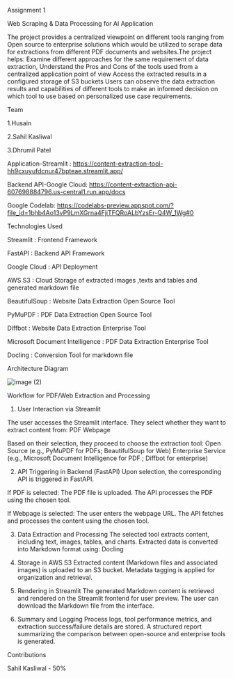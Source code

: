 Assignment 1

Web Scraping & Data Processing for AI Application

The project provides a centralized viewpoint on different tools ranging from Open source to enterprise solutions which would be utilized to scrape data for extractions from different PDF documents and websites.The project helps: Examine different approaches for the same requirement of data extraction, Understand the Pros and Cons of the tools used from a centralized application point of view Access the extracted results in a configured storage of S3 buckets Users can observe the data extraction results and capabilities of different tools to make an informed decision on which tool to use based on personalized use case requirements.

Team

1.Husain

2.Sahil Kasliwal

3.Dhrumil Patel

Application-Streamlit : https://content-extraction-tool-hh9cxuyufdcnur47bpteae.streamlit.app/

Backend API-Google Cloud: https://content-extraction-api-607698884796.us-central1.run.app/docs

Google Codelab: https://codelabs-preview.appspot.com/?file_id=1bhb4Ao13vP9LmXGrna4FjiTFQRoALbYzsEr-Q4W_1Wg#0


Technologies Used

Streamlit : Frontend Framework

FastAPI : Backend API Framework

Google Cloud : API Deployment

AWS S3 : Cloud Storage of extracted images ,texts and tables and generated markdown file

BeautifulSoup : Website Data Extraction Open Source Tool

PyMuPDF : PDF Data Extraction Open Source Tool

Diffbot : Website Data Extraction Enterprise Tool

Microsoft Document Intelligence : PDF Data Extraction Enterprise Tool

Docling : Conversion Tool for markdown file

Architecture Diagram

![image (2)](https://github.com/user-attachments/assets/7bcb41de-426a-4733-ab34-0ea3f72e01df)

Workflow for PDF/Web Extraction and Processing

1. User Interaction via Streamlit
   
The user accesses the Streamlit interface.
They select whether they want to extract content from:
PDF
Webpage

Based on their selection, they proceed to choose the extraction tool:
Open Source (e.g., PyMuPDF for PDFs; BeautifulSoup for Web)
Enterprise Service (e.g., Microsoft Document Intelligence for PDF ; Diffbot for enterprise)

2. API Triggering in Backend (FastAPI)
Upon selection, the corresponding API is triggered in FastAPI.

If PDF is selected:
The PDF file is uploaded.
The API processes the PDF using the chosen tool.

If Webpage is selected:
The user enters the webpage URL.
The API fetches and processes the content using the chosen tool.

3. Data Extraction and Processing
The selected tool extracts content, including text, images, tables, and charts.
Extracted data is converted into Markdown format using:
Docling


4. Storage in AWS S3
Extracted content (Markdown files and associated images) is uploaded to an S3 bucket.
Metadata tagging is applied for organization and retrieval.

5. Rendering in Streamlit
The generated Markdown content is retrieved and rendered on the Streamlit frontend for user preview.
The user can download the Markdown file from the interface.

6. Summary and Logging
Process logs, tool performance metrics, and extraction success/failure details are stored.
A structured report summarizing the comparison between open-source and enterprise tools is generated.

Contributions

Sahil Kasliwal - 50%
